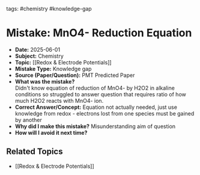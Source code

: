 

tags: #chemistry #knowledge-gap

# Mistake: MnO4- Reduction Equation

- **Date:** 2025-06-01
- **Subject:** Chemistry
- **Topic:** [[Redox & Electrode Potentials]]
- **Mistake Type:** Knowledge gap
- **Source (Paper/Question):** PMT Predicted Paper
- **What was the mistake?**  
  Didn't know equation of reduction of MnO4- by H2O2 in alkaline conditions so struggled to answer question that requires ratio of how much H2O2 reacts with MnO4- ion.
- **Correct Answer/Concept:**  Equation not actually needed, just use knowledge from redox - electrons lost from one species must be gained by another
- **Why did I make this mistake?**  Misunderstanding aim of question
- **How will I avoid it next time?**  

## Related Topics
- [[Redox & Electrode Potentials]]
